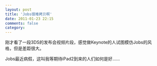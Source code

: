 ```yaml
---
layout: post
title: 'Jobs很难拷贝啊'
date: 2011-01-23 22:15
comments: false
category: 
---
```

    

刚才看了一段3DS的发布会视频片段，感觉做Keynote的人试图模仿Jobs的风格，但是差距很大。

Jobs最近病假，这叫我等期待iPad2到来的人们如何是好……

